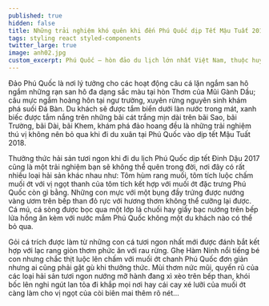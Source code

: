 ```yaml
---
published: true
hidden: false
title: Những trải nghiệm khó quên khi đến Phú Quốc dịp Tết Mậu Tuất 2018
tags: styling react styled-components
twitter_large: true
image: anh02.jpg
custom_excerpt: Phú Quốc – hòn đảo du lịch lớn nhất Việt Nam, thuộc huyện Phú Quốc, tỉnh Kiên Giang. Nơi đây có nhiều địa điểm tham quan và nên ẩm thực vô cùng hấp dẫn. Phú Quốc có nhiều bãi biển đẹp trải dài từ phía bắc đến phía nam, có 99 ngọn núi đồi và dãy rừng nguyên sinh với hệ động thực vật phong phú.
---
```


Đảo Phú Quốc là nơi lý tưởng cho các hoạt động câu cá lặn ngắm san hô ngắm những rạn san hô đa dạng sắc màu tại hòn Thơm của Mũi Gành Dầu; câu mực ngắm hoàng hôn tại ngư trường, xuyên rừng nguyên sinh khám phá suối Đá Bàn. Du khách sẽ được tắm biển dưới làn nước trong mát, xanh biếc được tắm nắng trên những bãi cát trắng mịn dài trên bãi Sao, bãi Trường, bãi Dài, bãi Khem, khám phá đảo hoang đều là những trải nghiệm thú vị không nên bỏ qua khi đi du xuân tại Phú Quốc vào dịp tết Mậu Tuất 2018.

Thưởng thức hải sản tươi ngon khi đi du lịch Phú Quốc dịp tết Đinh Dậu 2017 cũng là một trải nghiệm bạn sẽ không thể quên trong đời, nơi đây có rất nhiều loại hải sản khác nhau như: Tôm hùm rang muối, tôm tích luộc chấm muối ớt với vị ngọt thanh của tôm tích kết hợp với muối ớt đặc trưng Phú Quốc còn gì bằng. Những con mực với một bụng đầy trứng được nướng vàng ươm trên bếp than đỏ rực với hương thơm không thể cưỡng lại được. Cá mú, cá sòng được bọc qua một lớp lá chuối hay giấy bạc nướng trên bếp lửa hồng ăn kèm với nước mắm Phú Quốc không một du khách nào có thể bỏ qua.

Gỏi cá trích được làm từ những con cá tươi ngon nhất mới được đánh bắt kết hợp với lạc rang giòn thơm phức ăn với rau rừng. Ghẹ Hàm Ninh nổi tiếng bé con nhưng chắc thịt luộc lên chấm với muối ớt chanh Phú Quốc đơn giản nhưng ai cũng phải gật gù khi thưởng thức. Mùi thơm nức mũi, quyến rũ của các loại hải sản tươi ngon nướng mỡ hành đang xì xèo trên bếp than, khói bốc lên nghi ngút lan tỏa đi khắp mọi nơi hay cái cay xé lưỡi của muối ớt càng làm cho vị ngọt của còi biên mai thêm rõ nét…